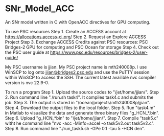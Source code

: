 # SNr_Model_ACC
An SNr model written in C with OpenACC directives for GPU computing.

To use PSC resources
Step 1. Create an ACCESS account at https://allocations.access-ci.org/
Step 2. Request an Explore ACCESS Project
Step 3. Exchange ACCESS Credits against PSC resources: PSC Bridges-2 GPU for computing and PSC Ocean for storage
Step 4. Check out the PSC user guide at https://www.psc.edu/resources/bridges-2/user-guide/

My PSC username is jjian. My PSC project name is mth240008p.
I use WinSCP to log onto jjian@bridges2.psc.edu and use the PuTTY session within WinSCP to access the SSH.
The current latest availible nvc compiler version is nvc 22.9-0.

To run a program
Step 1. Upload the source codes to "/jet/home/jjian/".
Step 2. Run command line "./run.sh task4". It compiles task4.c and submits the job. 
Step 3. The output is stored in "/ocean/projects/mth240008p/jjian".
Step 4. Download the output files to the local folder.
Step 5. Run "task4.m" in Matlab to visualize the data and generate three binary files "g_HCN_*.bin". 
Step 6. Upload "g_HCN_*bin" to "/jet/home/jjian/".
Step 7. Compile "task5.c" witht he command line "nvc -acc -Minfo=accel -o task5v2.out task5v2.c".
Step 8. Run command line "./run_task5.sh -GPe 0.1 -tau 5 -HCN den".
